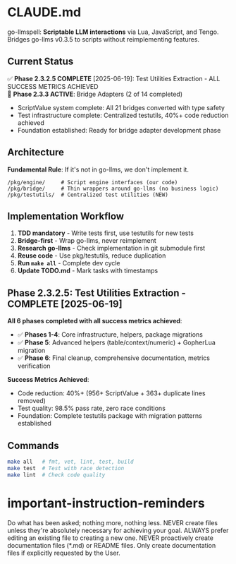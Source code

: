 # CLAUDE.md

go-llmspell: **Scriptable LLM interactions** via Lua, JavaScript, and Tengo. Bridges go-llms v0.3.5 to scripts without reimplementing features.

## Current Status

✅ **Phase 2.3.2.5 COMPLETE** [2025-06-19]: Test Utilities Extraction - ALL SUCCESS METRICS ACHIEVED  
🚧 **Phase 2.3.3 ACTIVE**: Bridge Adapters (2 of 14 completed)

- ScriptValue system complete: All 21 bridges converted with type safety
- Test infrastructure complete: Centralized testutils, 40%+ code reduction achieved
- Foundation established: Ready for bridge adapter development phase

## Architecture

**Fundamental Rule**: If it's not in go-llms, we don't implement it.

```
/pkg/engine/     # Script engine interfaces (our code)
/pkg/bridge/     # Thin wrappers around go-llms (no business logic)
/pkg/testutils/  # Centralized test utilities (NEW)
```

## Implementation Workflow

1. **TDD mandatory** - Write tests first, use testutils for new tests
2. **Bridge-first** - Wrap go-llms, never reimplement  
3. **Research go-llms** - Check implementation in git submodule first
4. **Reuse code** - Use pkg/testutils, reduce duplication
5. **Run `make all`** - Complete dev cycle
6. **Update TODO.md** - Mark tasks with timestamps

## Phase 2.3.2.5: Test Utilities Extraction - COMPLETE [2025-06-19]

**All 6 phases completed with all success metrics achieved**:
- ✅ **Phases 1-4**: Core infrastructure, helpers, package migrations 
- ✅ **Phase 5**: Advanced helpers (table/context/numeric) + GopherLua migration
- ✅ **Phase 6**: Final cleanup, comprehensive documentation, metrics verification

**Success Metrics Achieved**:
- Code reduction: 40%+ (956+ ScriptValue + 363+ duplicate lines removed)
- Test quality: 98.5% pass rate, zero race conditions
- Foundation: Complete testutils package with migration patterns established

## Commands

```bash
make all   # fmt, vet, lint, test, build
make test  # Test with race detection  
make lint  # Check code quality
```

# important-instruction-reminders
Do what has been asked; nothing more, nothing less.
NEVER create files unless they're absolutely necessary for achieving your goal.
ALWAYS prefer editing an existing file to creating a new one.
NEVER proactively create documentation files (*.md) or README files. Only create documentation files if explicitly requested by the User.